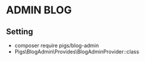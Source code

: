 # ADMIN BLOG


## Setting
* composer require pigs/blog-admin
* Pigs\BlogAdmin\Provides\BlogAdminProvider::class